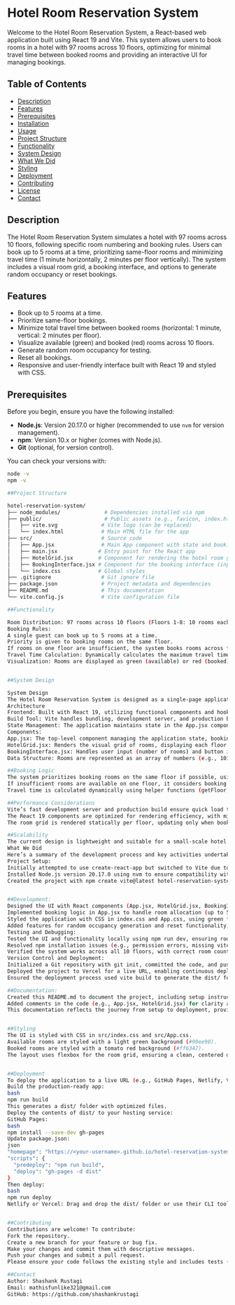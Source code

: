 # Hotel Room Reservation System

Welcome to the Hotel Room Reservation System, a React-based web application built using React 19 and Vite. This system allows users to book rooms in a hotel with 97 rooms across 10 floors, optimizing for minimal travel time between booked rooms and providing an interactive UI for managing bookings.

## Table of Contents

- [Description](#description)
- [Features](#features)
- [Prerequisites](#prerequisites)
- [Installation](#installation)
- [Usage](#usage)
- [Project Structure](#project-structure)
- [Functionality](#functionality)
- [System Design](#system-design)
- [What We Did](#what-we-did)
- [Styling](#styling)
- [Deployment](#deployment)
- [Contributing](#contributing)
- [License](#license)
- [Contact](#contact)

## Description

The Hotel Room Reservation System simulates a hotel with 97 rooms across 10 floors, following specific room numbering and booking rules. Users can book up to 5 rooms at a time, prioritizing same-floor rooms and minimizing travel time (1 minute horizontally, 2 minutes per floor vertically).  The system includes a visual room grid, a booking interface, and options to generate random occupancy or reset bookings.

## Features

- Book up to 5 rooms at a time.
- Prioritize same-floor bookings.
- Minimize total travel time between booked rooms (horizontal: 1 minute, vertical: 2 minutes per floor).
- Visualize available (green) and booked (red) rooms across 10 floors.
- Generate random room occupancy for testing.
- Reset all bookings.
- Responsive and user-friendly interface built with React 19 and styled with CSS.

## Prerequisites

Before you begin, ensure you have the following installed:

- **Node.js**: Version 20.17.0 or higher (recommended to use `nvm` for version management).
- **npm**: Version 10.x or higher (comes with Node.js).
- **Git** (optional, for version control).

You can check your versions with:

```bash
node -v
npm -v

##Project Structure

hotel-reservation-system/
├── node_modules/              # Dependencies installed via npm
├── public/                    # Public assets (e.g., favicon, index.html)
│   ├── vite.svg              # Vite logo (can be replaced)
│   └── index.html            # Main HTML file for the app
├── src/                      # Source code
│   ├── App.jsx               # Main App component with state and booking logic
│   ├── main.jsx             # Entry point for the React app
│   ├── HotelGrid.jsx        # Component for rendering the hotel room grid
│   ├── BookingInterface.jsx # Component for the booking interface (input and buttons)
│   └── index.css            # Global styles
├── .gitignore                # Git ignore file
├── package.json              # Project metadata and dependencies
├── README.md                 # This documentation
└── vite.config.js            # Vite configuration file

##Functionality

Room Distribution: 97 rooms across 10 floors (Floors 1-8: 10 rooms each, Floor 9: 7 rooms, Floor 10: 3 rooms).
Booking Rules:
A single guest can book up to 5 rooms at a time.
Priority is given to booking rooms on the same floor.
If rooms on one floor are insufficient, the system books rooms across floors to minimize total travel time (1 minute horizontally between adjacent rooms, 2 minutes per floor vertically).
Travel Time Calculation: Dynamically calculates the maximum travel time between any two booked rooms.
Visualization: Rooms are displayed as green (available) or red (booked) boxes, organized by floor.


##System Design

System Design
The Hotel Room Reservation System is designed as a single-page application (SPA) using React 19 for the frontend and Vite as the build tool. Here’s a detailed overview of the system design:
Architecture
Frontend: Built with React 19, utilizing functional components and hooks (e.g., useState, useEffect) for state management and side effects.
Build Tool: Vite handles bundling, development server, and production builds, leveraging its fast ES modules and on-demand loading for optimal performance.
State Management: The application maintains state in the App.jsx component using React’s useState to track bookedRooms and totalRooms. No external state management libraries (e.g., Redux) are used, as the state is simple and localized.
Components:
App.jsx: The top-level component managing the application state, booking logic, and rendering child components.
HotelGrid.jsx: Renders the visual grid of rooms, displaying each floor’s rooms (10 per floor for floors 1-8, 7 for floor 9, 3 for floor 10) with colors indicating availability (green) or booking status (red).
BookingInterface.jsx: Handles user input (number of rooms) and button interactions (Book, Reset, Random).
Data Structure: Rooms are represented as an array of numbers (e.g., 101-110 for Floor 1, 901-907 for Floor 9, 1001-1003 for Floor 10), stored in totalRooms. Booked rooms are tracked in a Set for efficient lookup and updates.

##Booking Logic
The system prioritizes booking rooms on the same floor if possible, using a greedy approach to select rooms with the smallest horizontal span (minimizing travel time within a floor).
If insufficient rooms are available on one floor, it considers booking across two adjacent floors, optimizing for the minimum total travel time (1 minute per horizontal step, 2 minutes per floor vertically).
Travel time is calculated dynamically using helper functions (getFloor, getPosition, travelTime, maxTravelTime) to ensure the maximum travel time between any two booked rooms is minimized.

##Performance Considerations
Vite’s fast development server and production build ensure quick load times and hot module replacement for development.
The React 19 components are optimized for rendering efficiency, with minimal re-renders using React’s virtual DOM.
The room grid is rendered statically per floor, updating only when bookings change, minimizing performance overhead for 97 rooms.

##Scalability
The current design is lightweight and suitable for a small-scale hotel reservation system. For larger systems, consider adding a backend (e.g., Node.js, Express) for persistent storage and user authentication, or integrating a state management library for complex state interactions.
What We Did
Here’s a summary of the development process and key activities undertaken to build this system:
Project Setup:
Initially attempted to use create-react-app but switched to Vite due to its deprecation (as announced by React on February 14, 2025).
Installed Node.js version 20.17.0 using nvm to ensure compatibility with modern tools and resolved npm permission issues (EACCES, EEXIST) on macOS.
Created the project with npm create vite@latest hotel-reservation-system -- --template react to leverage React 19 and Vite’s fast build system.


##Development:
Designed the UI with React components (App.jsx, HotelGrid.jsx, BookingInterface.jsx) to match the specified layout (title, input field, buttons, room grid per floor).
Implemented booking logic in App.jsx to handle room allocation (up to 5 rooms), prioritize same-floor bookings, and minimize travel time using helper functions.
Styled the application with CSS in index.css and App.css, using green for available rooms and red for booked rooms, ensuring a clean, responsive design.
Added features for random occupancy generation and reset functionality, enhancing testing and usability.
Testing and Debugging:
Tested the UI and functionality locally using npm run dev, ensuring rooms update correctly (green to red) and travel time calculations work as expected.
Resolved npm installation issues (e.g., permission errors, missing vite command) by clearing the npm cache, fixing permissions, and reinstalling dependencies.
Verified the system works across all 10 floors, with correct room counts (10 per floor for 1-8, 7 for 9, 3 for 10).
Version Control and Deployment:
Initialized a Git repository with git init, committed the code, and pushed it to GitHub for version control (https://github.com/your-username/hotel-reservation-system.git).
Deployed the project to Vercel for a live URL, enabling continuous deployment from GitHub and providing a public-facing version (e.g., hotel-reservation-system.vercel.app).
Ensured the deployment process used vite build to generate the dist/ folder, which Vercel hosts for production.

##Documentation:
Created this README.md to document the project, including setup instructions, usage, system design, and development process.
Added comments in the code (e.g., App.jsx, HotelGrid.jsx) for clarity and maintainability.
This documentation reflects the journey from setup to deployment, providing a roadmap for future enhancements or maintenance.


##Styling
The UI is styled with CSS in src/index.css and src/App.css.
Available rooms are styled with a light green background (#90ee90).
Booked rooms are styled with a tomato red background (#ff6347).
The layout uses flexbox for the room grid, ensuring a clean, centered design.


##Deployment
To deploy the application to a live URL (e.g., GitHub Pages, Netlify, Vercel):
Build the production-ready app:
bash
npm run build
This generates a dist/ folder with optimized files.
Deploy the contents of dist/ to your hosting service:
GitHub Pages:
bash
npm install --save-dev gh-pages
Update package.json:
json
"homepage": "https://<your-username>.github.io/hotel-reservation-system",
"scripts": {
  "predeploy": "npm run build",
  "deploy": "gh-pages -d dist"
}
Then deploy:
bash
npm run deploy
Netlify or Vercel: Drag and drop the dist/ folder or use their CLI tools to deploy.


##Contributing
Contributions are welcome! To contribute:
Fork the repository.
Create a new branch for your feature or bug fix.
Make your changes and commit them with descriptive messages.
Push your changes and submit a pull request.
Please ensure your code follows the existing style and includes tests (if applicable).

##Contact
Author: Shashank Rustagi
Email: mathisfunlike321@gmail.com
GitHub: https://github.com/shashankrustagi